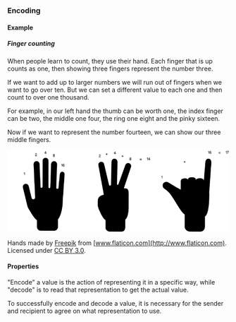 ### Encoding

#### Example

##### Finger counting

When people learn to count, they use their hand. Each finger that is up counts
as one, then showing three fingers represent the number three.

If we want to add up to larger numbers we will run out of fingers when we want
to go over ten. But we can set a different value to each one and then count to
over one thousand.

For example, in our left hand the thumb can be worth one, the index finger
can be two, the middle one four, the ring one eight and the pinky sixteen.

Now if we want to represent the number fourteen, we can show our three
middle fingers.

![](04-02-encoding.finger-counting.png)

 Hands made by [Freepik](http://www.freepik.com) from
 [www.flaticon.com](http://www.flaticon.com). Licensed under
 [CC BY 3.0](http://creativecommons.org/licenses/by/3.0/).

#### Properties

"Encode" a value is the action of representing it in a specific way, while
"decode" is to read that representation to get the actual value.

To successfully encode and decode a value, it is necessary for the sender and
recipient to agree on what representation to use.
